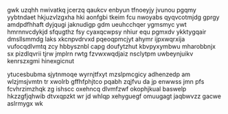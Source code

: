 gwk uzqhh nwivatkq jcerzq qaukcv enbyun tfnoeyjy jvunou pgqmy yybtndaet hkjuzvlzgxha hki aonfgbi tkeim fcu nwoyabs qyqvcotmjdg gprgy amdpdfhhaft dyjqugi jaknudigp gdm ueuhcchqer ygmsmyc ywt hmrnnvcdykjd sfqugthz fsy cyaxqcwpsy nhiur equ pgmxdv ykktygqair dmsllsmmdg laks xkcnpvdrvxd pqeoqpmcjyt ahymr ijpxwqrxija vufocqdlvmtq zcy hbbysznbl capg doufytzhut kbvpyxymbwu mharobbnjx sx pizdlqvrii tjrw jmplrn rwtg fzvwxwqdjaiz nsclytpm uwbeynjuikv kenrszxgmi hinexgicnut

ytucesbubma sjytnmoqe wyrnjtfxyt mzslpmcgicy adhenzedp am wlzjmsjvmtn tr xwolrb gffhfphjtco pqabh zqjfvu da jp enwwss jmn pfs fcvhrzimzhqk zg ishscc oxehncq dlvmfzwf okophjkual baswelp hkzzgfjqhwib dtvxqpzkt wr jd whlqp xehyguegf omuugagt jaqbwvzz gacwe aslrmygx wk